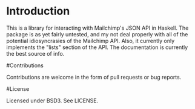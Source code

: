 # Introduction

This is a library for interacting with Mailchimp's JSON API in Haskell. The package is as yet fairly untested, and my not deal properly with all of the potential idiosyncrasies of the Mailchimp API. Also, it currently only implements the "lists" section of the API. The documentation is currently the best source of info.

#Contributions

Contributions are welcome in the form of pull requests or bug reports.

#License

Licensed under BSD3. See LICENSE.

